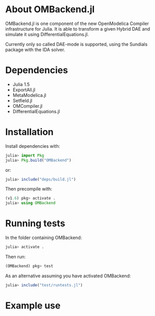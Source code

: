 # About OMBackend.jl
OMBackend.jl is one component of the new OpenModelica Compiler infrastructure for Julia.
It is able to transform a given Hybrid DAE and simulate it using DifferentialEquations.jl.

Currently only so called DAE-mode is supported, using the Sundials package with the IDA solver. 

# Dependencies
* Julia 1.5
* ExportAll.jl
* MetaModelica.jl
* Setfield.jl
* OMCompiler.jl
* DifferentialEquations.jl

# Installation
Install dependencies with:
```julia
julia> import Pkg
julia> Pkg.build("OMBackend")
```
or:
```julia
julia> include("deps/build.jl")
```
Then precompile with:
```julia
(v1.6) pkg> activate .
julia> using OMBackend
```

# Running tests

In the folder containing OMBackend:
```julia
julia> activate .
```
Then run:

```julia
(OMBackend) pkg> test
```

As an alternative  assuming you have activated OMBackend:
```julia
julia> include("test/runtests.jl")
```

# Example use 
<TODO>


